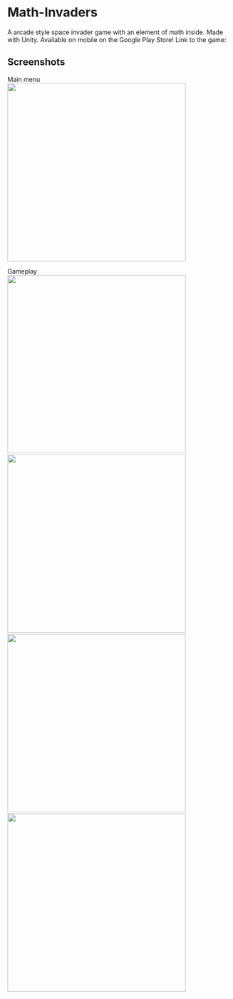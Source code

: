 # Math-Invaders
A arcade style space invader game with an element of math inside. Made with Unity.
Available on mobile on the Google Play Store!
Link to the game: 

## Screenshots
Main menu \
<img src="https://user-images.githubusercontent.com/82577844/192135326-146e9e2c-0248-4d34-a03c-559f2b83f829.PNG" height = 400> 

Gameplay \
<img src="https://user-images.githubusercontent.com/82577844/192135418-4dbae75c-79bd-4663-af0a-409e7b14af1a.png" height = 400> &nbsp;&nbsp;&nbsp;
<img src="https://user-images.githubusercontent.com/82577844/192135647-81fe35f7-6444-4d09-8721-8aa73e8bd0e5.png" height = 400> &nbsp;&nbsp;&nbsp;
<img src="https://user-images.githubusercontent.com/82577844/192135945-0eb45c0c-227b-4ccd-819d-3691755d1512.png" height = 400> &nbsp;&nbsp;&nbsp;
<img src="https://user-images.githubusercontent.com/82577844/192136179-cae1bad7-0043-4a29-b2ee-59c288ba67c8.png" height = 400>
